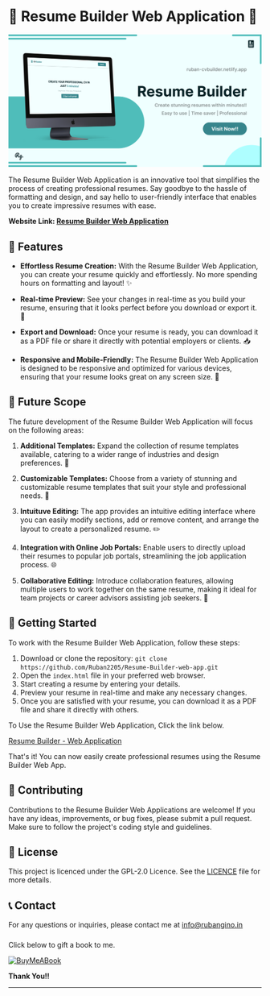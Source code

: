 # 📄 Resume Builder Web Application 🚀

[![Resume-Builder-LinkedIn-Banner](assets/images/Resume-Builder-LinkedIn-Post.jpg)
](https://ruban-cvbuilder.netlify.app/)

The Resume Builder Web Application is an innovative tool that simplifies the process of creating professional resumes. Say goodbye to the hassle of formatting and design, and say hello to user-friendly interface that enables you to create impressive resumes with ease. 

**Website Link: [Resume Builder Web Application](https://ruban-cvbuilder.netlify.app/)**

## 🌟 Features

- **Effortless Resume Creation:** With the Resume Builder Web Application, you can create your resume quickly and effortlessly. No more spending hours on formatting and layout! ✨

- **Real-time Preview:** See your changes in real-time as you build your resume, ensuring that it looks perfect before you download or export it. 👀

- **Export and Download:** Once your resume is ready, you can download it as a PDF file or share it directly with potential employers or clients. 📥

- **Responsive and Mobile-Friendly:** The Resume Builder Web Application is designed to be responsive and optimized for various devices, ensuring that your resume looks great on any screen size. 📱

## 🔮 Future Scope

The future development of the Resume Builder Web Application will focus on the following areas: 

1. **Additional Templates:** Expand the collection of resume templates available, catering to a wider range of industries and design preferences. 📝

2. **Customizable Templates:** Choose from a variety of stunning and customizable resume templates that suit your style and professional needs. 🎨

3. **Intuituve Editing:** The app provides an intuitive editing interface where you can easily modify sections, add or remove content, and arrange the layout to create a personalized resume. ✏️

4. **Integration with Online Job Portals:** Enable users to directly upload their resumes to popular job portals, streamlining the job application process. 🌐

5. **Collaborative Editing:** Introduce collaboration features, allowing multiple users to work together on the same resume, making it ideal for team projects or career advisors assisting job seekers. 🤝

## 🚀 Getting Started 

To work with the Resume Builder Web Application, follow these steps: 

1. Download or clone the repository: `git clone https://github.com/Ruban2205/Resume-Builder-web-app.git`
2. Open the `index.html` file in your preferred web browser. 
3. Start creating a resume by entering your details. 
4. Preview your resume in real-time and make any necessary changes. 
5. Once you are satisfied with your resume, you can download it as a PDF file and share it directly with others. 

To Use the Resume Builder Web Application, Click the link below.

[Resume Builder - Web Application](https://ruban-cvbuilder.netlify.app/)

That's it! You can now easily create professional resumes using the Resume Builder Web App. 

## 🤝 Contributing 

Contributions to the Resume Builder Web Applications are welcome! If you have any ideas, improvements, or bug fixes, please submit a pull request. Make sure to follow the project's coding style and guidelines. 

## 📜 License

This project is licenced under the GPL-2.0 Licence. See the [LICENCE](/LICENCE) file for more details. 

## 📞 Contact 

For any questions or inquiries, please contact me at [info@rubangino.in](https://mailto:info@rubangino.in/)



### 

Click below to gift a book to me.

[![BuyMeABook](https://img.shields.io/badge/Buy%20Me%20a%20Book-ffdd00?style=for-the-badge&logo=buy-me-a-book&logoColor=black)
](https://bit.ly/3M5jxLd)

**Thank You!!**

<hr/>
